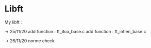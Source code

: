 # Libft

My libft :

-> 25/11/20
add function : ft_itoa_base.c
add function : ft_intlen_base.c

-> 26/11/20
norme check